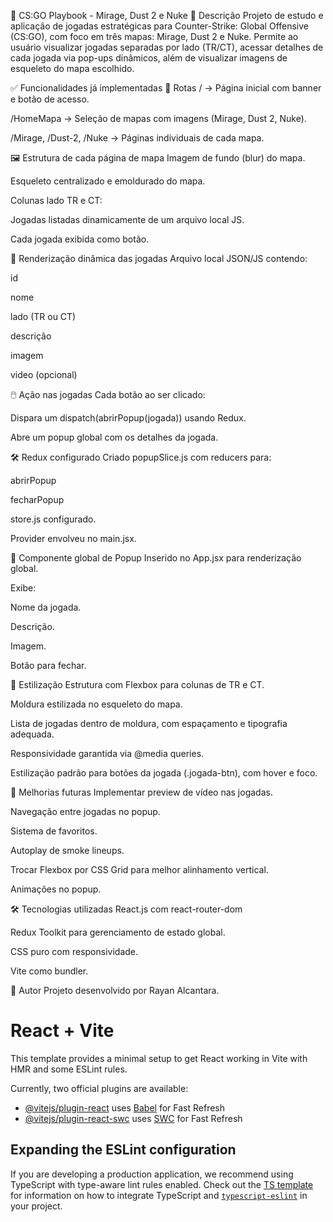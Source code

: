 📖 CS:GO Playbook - Mirage, Dust 2 e Nuke
📝 Descrição
Projeto de estudo e aplicação de jogadas estratégicas para Counter-Strike: Global Offensive (CS:GO), com foco em três mapas: Mirage, Dust 2 e Nuke.
Permite ao usuário visualizar jogadas separadas por lado (TR/CT), acessar detalhes de cada jogada via pop-ups dinâmicos, além de visualizar imagens de esqueleto do mapa escolhido.

✅ Funcionalidades já implementadas
🔗 Rotas
/ → Página inicial com banner e botão de acesso.

/HomeMapa → Seleção de mapas com imagens (Mirage, Dust 2, Nuke).

/Mirage, /Dust-2, /Nuke → Páginas individuais de cada mapa.

🖼️ Estrutura de cada página de mapa
Imagem de fundo (blur) do mapa.

Esqueleto centralizado e emoldurado do mapa.

Colunas lado TR e CT:

Jogadas listadas dinamicamente de um arquivo local JS.

Cada jogada exibida como botão.

🚀 Renderização dinâmica das jogadas
Arquivo local JSON/JS contendo:

id

nome

lado (TR ou CT)

descrição

imagem

video (opcional)

🖱️ Ação nas jogadas
Cada botão ao ser clicado:

Dispara um dispatch(abrirPopup(jogada)) usando Redux.

Abre um popup global com os detalhes da jogada.

🛠️ Redux configurado
Criado popupSlice.js com reducers para:

abrirPopup

fecharPopup

store.js configurado.

Provider envolveu <App /> no main.jsx.

💬 Componente global de Popup
Inserido no App.jsx para renderização global.

Exibe:

Nome da jogada.

Descrição.

Imagem.

Botão para fechar.

🎨 Estilização
Estrutura com Flexbox para colunas de TR e CT.

Moldura estilizada no esqueleto do mapa.

Lista de jogadas dentro de moldura, com espaçamento e tipografia adequada.

Responsividade garantida via @media queries.

Estilização padrão para botões da jogada (.jogada-btn), com hover e foco.

🚧 Melhorias futuras
Implementar preview de vídeo nas jogadas.

Navegação entre jogadas no popup.

Sistema de favoritos.

Autoplay de smoke lineups.

Trocar Flexbox por CSS Grid para melhor alinhamento vertical.

Animações no popup.

🛠️ Tecnologias utilizadas
React.js com react-router-dom

Redux Toolkit para gerenciamento de estado global.

CSS puro com responsividade.

Vite como bundler.

🏅 Autor
Projeto desenvolvido por Rayan Alcantara.

# React + Vite

This template provides a minimal setup to get React working in Vite with HMR and some ESLint rules.

Currently, two official plugins are available:

- [@vitejs/plugin-react](https://github.com/vitejs/vite-plugin-react/blob/main/packages/plugin-react) uses [Babel](https://babeljs.io/) for Fast Refresh
- [@vitejs/plugin-react-swc](https://github.com/vitejs/vite-plugin-react/blob/main/packages/plugin-react-swc) uses [SWC](https://swc.rs/) for Fast Refresh

## Expanding the ESLint configuration

If you are developing a production application, we recommend using TypeScript with type-aware lint rules enabled. Check out the [TS template](https://github.com/vitejs/vite/tree/main/packages/create-vite/template-react-ts) for information on how to integrate TypeScript and [`typescript-eslint`](https://typescript-eslint.io) in your project.
